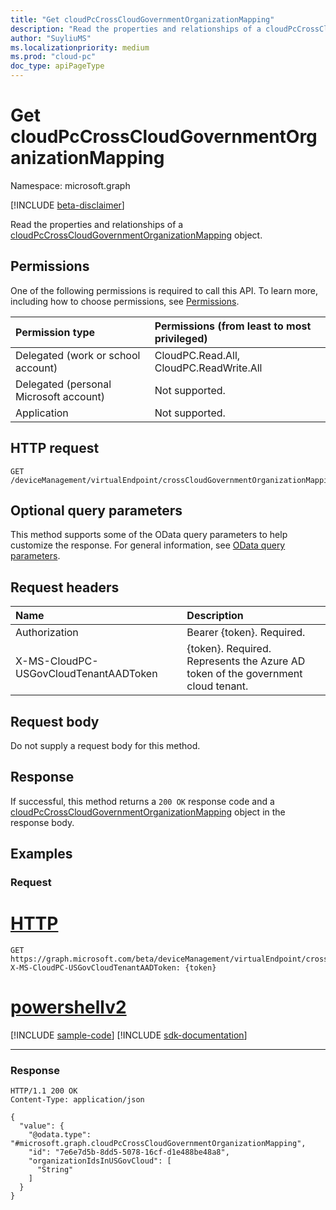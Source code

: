 ```yaml
---
title: "Get cloudPcCrossCloudGovernmentOrganizationMapping"
description: "Read the properties and relationships of a cloudPcCrossCloudGovernmentOrganizationMapping object."
author: "SuyliuMS"
ms.localizationpriority: medium
ms.prod: "cloud-pc"
doc_type: apiPageType
---
```


# Get cloudPcCrossCloudGovernmentOrganizationMapping
Namespace: microsoft.graph

[!INCLUDE [beta-disclaimer](../../includes/beta-disclaimer.md)]

Read the properties and relationships of a [cloudPcCrossCloudGovernmentOrganizationMapping](../resources/cloudpccrosscloudgovernmentorganizationmapping.md) object.

## Permissions
One of the following permissions is required to call this API. To learn more, including how to choose permissions, see [Permissions](/graph/permissions-reference).

|Permission type|Permissions (from least to most privileged)|
|:---|:---|
|Delegated (work or school account)|CloudPC.Read.All, CloudPC.ReadWrite.All|
|Delegated (personal Microsoft account)|Not supported.|
|Application|Not supported.|

## HTTP request

<!-- {
  "blockType": "ignored"
}
-->
``` http
GET /deviceManagement/virtualEndpoint/crossCloudGovernmentOrganizationMapping
```

## Optional query parameters
This method supports some of the OData query parameters to help customize the response. For general information, see [OData query parameters](/graph/query-parameters).

## Request headers
|Name|Description|
|:---|:---|
|Authorization|Bearer {token}. Required.|
|X-MS-CloudPC-USGovCloudTenantAADToken|{token}. Required. Represents the Azure AD token of the government cloud tenant.|

## Request body
Do not supply a request body for this method.

## Response

If successful, this method returns a `200 OK` response code and a [cloudPcCrossCloudGovernmentOrganizationMapping](../resources/cloudpccrosscloudgovernmentorganizationmapping.md) object in the response body.

## Examples

### Request

# [HTTP](#tab/http)
<!-- {
  "blockType": "request",
  "name": "get_cloudpccrosscloudgovernmentorganizationmapping"
}
-->
``` http
GET https://graph.microsoft.com/beta/deviceManagement/virtualEndpoint/crossCloudGovernmentOrganizationMapping
X-MS-CloudPC-USGovCloudTenantAADToken: {token}
```

# [powershellv2](#tab/powershellv2)
[!INCLUDE [sample-code](../includes/snippets/powershellv2/get-cloudpccrosscloudgovernmentorganizationmapping-powershellv2-snippets.md)]
[!INCLUDE [sdk-documentation](../includes/snippets/snippets-sdk-documentation-link.md)]

---



### Response
<!-- {
  "blockType": "response",
  "truncated": true,
  "@odata.type": "microsoft.graph.cloudPcCrossCloudGovernmentOrganizationMapping"
}
-->
``` http
HTTP/1.1 200 OK
Content-Type: application/json

{
  "value": {
    "@odata.type": "#microsoft.graph.cloudPcCrossCloudGovernmentOrganizationMapping",
    "id": "7e6e7d5b-8dd5-5078-16cf-d1e488be48a8",
    "organizationIdsInUSGovCloud": [
      "String"
    ]
  }
}
```

